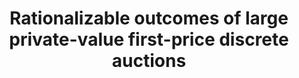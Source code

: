 ---
id_key: d025
categories: GT
tags:
- rationalizability
authors:
- Dekel, Eddie
- Wolinsky, Asher
title: Rationalizable outcomes of large private-value first-price discrete auctions
journal: Games and Economic Behavior
vol: 43
num: 2
pages: 175-188
year: 2003
pub: Elsevier
pdf: rational-outcomes-large-pv.pdf
permalink: "/papers/d025.txt"
layout: bib
---